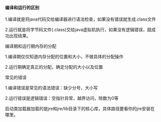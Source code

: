 #### 编译和运行的区别

1.编译就是将java代码交给编译器进行语法检查，如果没有错误就生成.class文件

2.运行就是将字节码文件(.class)交给java虚拟机执行，如果没有逻辑错误，就成功出现结果。

编译期和运行期内存的分配

1.编译期仅仅知道内存分配的位置和大小，不做具体的分配操作

2.运行期确定真正的分配，确定分配的大小以及位置

常见的错误

1.编译错误是常见的语法错误：缺少分号，大小写

2.运行错误是逻辑错误：空指针异常，越界访问，除数为0等

 启动类加载器加载的是jre和jre/lib目录下的核心库，具体路径要看你的jre安装在哪里。